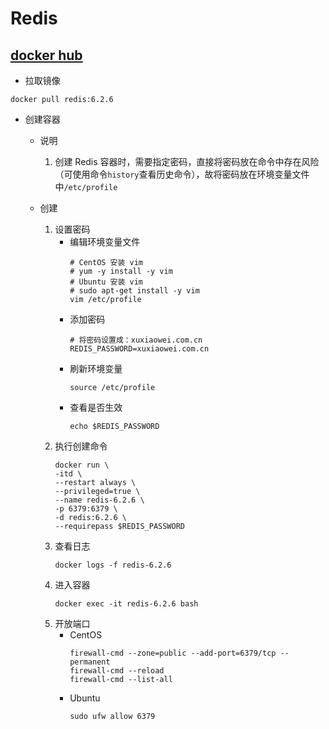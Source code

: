 # Redis

## [docker hub](https://hub.docker.com/_/redis)

- 拉取镜像

```
docker pull redis:6.2.6
```

- 创建容器
    - 说明
        1. 创建 Redis 容器时，需要指定密码，直接将密码放在命令中存在风险（可使用命令`history`查看历史命令），故将密码放在环境变量文件中`/etc/profile`

    - 创建
        1. 设置密码
            - 编辑环境变量文件
                ```shell
                # CentOS 安装 vim
                # yum -y install -y vim
                # Ubuntu 安装 vim
                # sudo apt-get install -y vim
                vim /etc/profile
                ```
            - 添加密码
                ```
                # 将密码设置成：xuxiaowei.com.cn
                REDIS_PASSWORD=xuxiaowei.com.cn
                ```
            - 刷新环境变量
                ```shell
                source /etc/profile
                ```
            - 查看是否生效
                ```
                echo $REDIS_PASSWORD
                ```
        1. 执行创建命令
            ```shell
            docker run \
            -itd \
            --restart always \
            --privileged=true \
            --name redis-6.2.6 \
            -p 6379:6379 \
            -d redis:6.2.6 \
            --requirepass $REDIS_PASSWORD
            ```
        1. 查看日志
            ```
            docker logs -f redis-6.2.6
            ```
        1. 进入容器
            ```
            docker exec -it redis-6.2.6 bash
            ```
        1. 开放端口
            - CentOS
                ```shell
                firewall-cmd --zone=public --add-port=6379/tcp --permanent
                firewall-cmd --reload
                firewall-cmd --list-all
                ```
            - Ubuntu
                ```shell
                sudo ufw allow 6379
                ```
